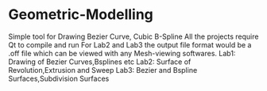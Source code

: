 # Geometric-Modelling
Simple tool for Drawing Bezier Curve, Cubic B-Spline
All the projects require Qt to compile and run
For Lab2 and Lab3 the output file format would be a .off file which can be viewed with any Mesh-viewing softwares.
Lab1: Drawing of Bezier Curves,Bsplines etc
Lab2: Surface of Revolution,Extrusion and Sweep
Lab3: Bezier and Bspline Surfaces,Subdivision Surfaces
